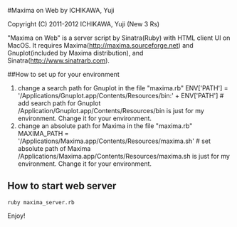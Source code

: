 #Maxima on Web
by ICHIKAWA, Yuji

Copyright (C) 2011-2012 ICHIKAWA, Yuji (New 3 Rs)

"Maxima on Web" is a server script by Sinatra(Ruby) with HTML client UI on MacOS.
It requires Maxima(http://maxima.sourceforge.net) and Gnuplot(included by Maxima distribution), and Sinatra(http://www.sinatrarb.com).


##How to set up for your environment

1. change a search path for Gnuplot in the file "maxima.rb"
    ENV['PATH'] = '/Applications/Gnuplot.app/Contents/Resources/bin:' + ENV['PATH'] # add search path for Gnuplot
    /Application/Gnuplot.app/Contents/Resources/bin is just for my environment. Change it for your environment.
2. change an absolute path for Maxima in the file "maxima.rb"
    MAXIMA_PATH = '/Applications/Maxima.app/Contents/Resources/maxima.sh' # set absolute path of Maxima
    /Applications/Maxima.app/Contents/Resources/maxima.sh is just for my environment. Change it for your environment.

## How to start web server

    ruby maxima_server.rb

Enjoy!
